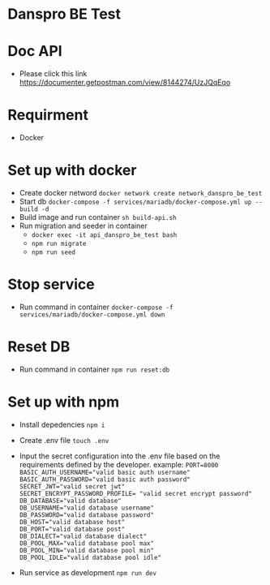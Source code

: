 # Danspro BE Test

# Doc API
- Please click this link https://documenter.getpostman.com/view/8144274/UzJQqEqo

# Requirment
- Docker

# Set up with docker
- Create docker netword
  `docker network create network_danspro_be_test`
- Start db
  `docker-compose -f services/mariadb/docker-compose.yml up --build -d`
- Build image and run container
  `sh build-api.sh`
- Run migration and seeder in container
  - `docker exec -it api_danspro_be_test bash`
  - `npm run migrate`
  - `npm run seed`

# Stop service
- Run command in container
  `docker-compose -f services/mariadb/docker-compose.yml down`

# Reset DB
- Run command in container
  `npm run reset:db`

# Set up with npm
- Install depedencies
  `npm i`
- Create .env file
  `touch .env`
- Input the secret configuration into the .env file based on the requirements defined by the developer. example: 
    `PORT=8000` <br>
    `BASIC_AUTH_USERNAME="valid basic auth username"`<br>
    `BASIC_AUTH_PASSWORD="valid basic auth password"`<br>
    `SECRET_JWT="valid secret jwt"`<br>
    `SECRET_ENCRYPT_PASSWORD_PROFILE= "valid secret encrypt password"`<br>
    `DB_DATABASE="valid database"`<br>
    `DB_USERNAME="valid database username"`<br>
    `DB_PASSWORD="valid database password"`<br>
    `DB_HOST="valid database host"`<br>
    `DB_PORT="valid database post"`<br>
    `DB_DIALECT="valid database dialect"`<br>
    `DB_POOL_MAX="valid database pool max"`<br>
    `DB_POOL_MIN="valid database pool min"`<br>
    `DB_POOL_IDLE="valid database pool idle"`<br>

- Run service as development
  `npm run dev`